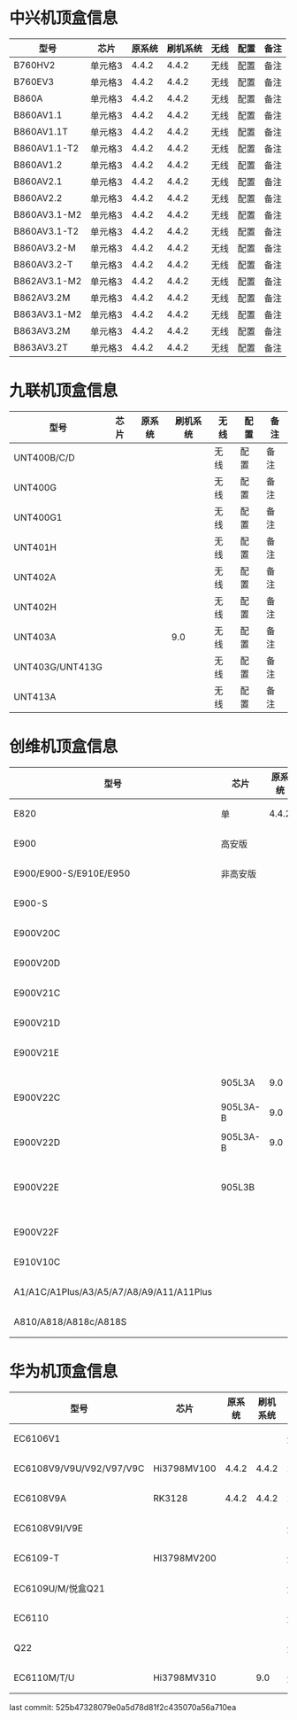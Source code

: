 <!DOCTYPE html>
<html lang="en">
<body>
    <h1>中兴机顶盒信息</h1>
    <table>
        <thead>
            <tr>
                <th>型号</th>
                <th>芯片</th>
                <th>原系统</th>
                <th>刷机系统</th>
                <th>无线</th>
                <th>配置</th>
                <th>备注</th>
            </tr>
        </thead>
        <tbody>
            <tr>
                <td>B760HV2</td>
                <td>单元格3</td>
                <td>4.4.2</td>
                <td>4.4.2</td>
                <td>无线</td>
                <td>配置</td>
                <td>备注</td>
            </tr>
            <tr>
                <td>B760EV3</td>
                <td>单元格3</td>
                <td>4.4.2</td>
                <td>4.4.2</td>
                <td>无线</td>
                <td>配置</td>
                <td>备注</td>
            </tr>
            <tr>
                <td>B860A</td>
                <td>单元格3</td>
                <td>4.4.2</td>
                <td>4.4.2</td>
                <td>无线</td>
                <td>配置</td>
                <td>备注</td>
            </tr>
            <tr>
                <td>B860AV1.1</td>
                <td>单元格3</td>
                <td>4.4.2</td>
                <td>4.4.2</td>
                <td>无线</td>
                <td>配置</td>
                <td>备注</td>
            </tr>
            <tr>
                <td>B860AV1.1T</td>
                <td>单元格3</td>
                <td>4.4.2</td>
                <td>4.4.2</td>
                <td>无线</td>
                <td>配置</td>
                <td>备注</td>
            </tr>
            <tr>
                <td>B860AV1.1-T2</td>
                <td>单元格3</td>
                <td>4.4.2</td>
                <td>4.4.2</td>
                <td>无线</td>
                <td>配置</td>
                <td>备注</td>
            </tr>
            <tr>
                <td>B860AV1.2</td>
                <td>单元格3</td>
                <td>4.4.2</td>
                <td>4.4.2</td>
                <td>无线</td>
                <td>配置</td>
                <td>备注</td>
            </tr>
            <tr>
                <td>B860AV2.1</td>
                <td>单元格3</td>
                <td>4.4.2</td>
                <td>4.4.2</td>
                <td>无线</td>
                <td>配置</td>
                <td>备注</td>
            </tr>
            <tr>
                <td>B860AV2.2</td>
                <td>单元格3</td>
                <td>4.4.2</td>
                <td>4.4.2</td>
                <td>无线</td>
                <td>配置</td>
                <td>备注</td>
            </tr>
            <tr>
                <td>B860AV3.1-M2</td>
                <td>单元格3</td>
                <td>4.4.2</td>
                <td>4.4.2</td>
                <td>无线</td>
                <td>配置</td>
                <td>备注</td>
            </tr>
            <tr>
                <td>B860AV3.1-T2</td>
                <td>单元格3</td>
                <td>4.4.2</td>
                <td>4.4.2</td>
                <td>无线</td>
                <td>配置</td>
                <td>备注</td>
            </tr>
            <tr>
                <td>B860AV3.2-M</td>
                <td>单元格3</td>
                <td>4.4.2</td>
                <td>4.4.2</td>
                <td>无线</td>
                <td>配置</td>
                <td>备注</td>
            </tr>
            <tr>
                <td>B860AV3.2-T</td>
                <td>单元格3</td>
                <td>4.4.2</td>
                <td>4.4.2</td>
                <td>无线</td>
                <td>配置</td>
                <td>备注</td>
            </tr>
            <tr>
                <td>B862AV3.1-M2</td>
                <td>单元格3</td>
                <td>4.4.2</td>
                <td>4.4.2</td>
                <td>无线</td>
                <td>配置</td>
                <td>备注</td>
            </tr>
            <tr>
                <td>B862AV3.2M</td>
                <td>单元格3</td>
                <td>4.4.2</td>
                <td>4.4.2</td>
                <td>无线</td>
                <td>配置</td>
                <td>备注</td>
            </tr>
            <tr>
                <td>B863AV3.1-M2</td>
                <td>单元格3</td>
                <td>4.4.2</td>
                <td>4.4.2</td>
                <td>无线</td>
                <td>配置</td>
                <td>备注</td>
            </tr>
            <tr>
                <td>B863AV3.2M</td>
                <td>单元格3</td>
                <td>4.4.2</td>
                <td>4.4.2</td>
                <td>无线</td>
                <td>配置</td>
                <td>备注</td>
            </tr>
            <tr>
                <td>B863AV3.2T</td>
                <td>单元格3</td>
                <td>4.4.2</td>
                <td>4.4.2</td>
                <td>无线</td>
                <td>配置</td>
                <td>备注</td>
            </tr>
         </tbody>
    </table>
</body>
</html>


<!DOCTYPE html>
<html lang="en">
<body>
    <h1>九联机顶盒信息</h1>
    <table>
        <thead>
            <tr>
                <th>型号</th>
                <th>芯片</th>
                <th>原系统</th>
                <th>刷机系统</th>
                <th>无线</th>
                <th>配置</th>
                <th>备注</th>
            </tr>
        </thead>
        <tbody>
             <tr>
                <td>UNT400B/C/D</td>
                <td></td>
                <td></td>
                <td></td>
                <td>无线</td>
                <td>配置</td>
                <td>备注</td>
            </tr>
            <tr>
                <td>UNT400G</td>
                <td></td>
                <td></td>
                <td></td>
                <td>无线</td>
                <td>配置</td>
                <td>备注</td>
            </tr>
            <tr>
                <td>UNT400G1</td>
                <td></td>
                <td></td>
                <td></td>
                <td>无线</td>
                <td>配置</td>
                <td>备注</td>
            </tr>
            <tr>
                <td>UNT401H</td>
                <td></td>
                <td></td>
                <td></td>
                <td>无线</td>
                <td>配置</td>
                <td>备注</td>
            </tr>
            <tr>
                <td>UNT402A</td>
                <td></td>
                <td></td>
                <td></td>
                <td>无线</td>
                <td>配置</td>
                <td>备注</td>
            </tr>
            <tr>
                <td>UNT402H</td>
                <td></td>
                <td></td>
                <td></td>
                <td>无线</td>
                <td>配置</td>
                <td>备注</td>
            </tr>
            <tr>
                <td>UNT403A</td>
                <td></td>
                <td></td>
                <td>9.0</td>
                <td>无线</td>
                <td>配置</td>
                <td>备注</td>
            </tr>
            <tr>
                <td>UNT403G/UNT413G</td>
                <td></td>
                <td></td>
                <td></td>
                <td>无线</td>
                <td>配置</td>
                <td>备注</td>
            </tr>
            <tr>
                <td>UNT413A</td>
                <td></td>
                <td></td>
                <td></td>
                <td>无线</td>
                <td>配置</td>
                <td>备注</td>
            </tr>
        </tbody>
    </table>
</body>
</html>


<!DOCTYPE html>
<html lang="en">
<body>
    <h1>创维机顶盒信息</h1>
    <table>
        <thead>
            <tr>
                <th>型号</th>
                <th>芯片</th>
                <th>原系统</th>
                <th>刷机系统</th>
                <th>无线</th>
                <th>配置</th>
                <th>备注</th>
            </tr>
        </thead>
        <tbody>
            <tr>
                <td>E820</td>
                <td>单</td>
                <td>4.4.2</td>
                <td>4.4.2</td>
                <td>无线</td>
                <td>配置</td>
                <td>备注</td>
            </tr>
            <tr>
                <td>E900</td>
                <td>高安版</td>
                <td></td>
                <td></td>
                <td>无线</td>
                <td>配置</td>
                <td>备注</td>
            </tr>
            <tr>
                <td>E900/E900-S/E910E/E950</td>
                <td>非高安版</td>
                <td></td>
                <td></td>
                <td>无线</td>
                <td>配置</td>
                <td>备注</td>
            </tr>
            <tr>
                <td>E900-S</td>
                <td></td>
                <td></td>
                <td></td>
                <td>无线</td>
                <td>配置</td>
                <td>备注</td>
            </tr>
            <tr>
                <td>E900V20C</td>
                <td></td>
                <td></td>
                <td>9.0</td>
                <td></td>
                <td>配置</td>
                <td>备注</td>
            </tr>
            <tr>
                <td>E900V20D</td>
                <td></td>
                <td></td>
                <td></td>
                <td>无</td>
                <td>配置</td>
                <td>备注</td>
            </tr>
            <tr>
                <td>E900V21C</td>
                <td></td>
                <td></td>
                <td></td>
                <td></td>
                <td>配置</td>
                <td>备注</td>
            </tr>
            <tr>
                <td>E900V21D</td>
                <td></td>
                <td></td>
                <td></td>
                <td>无</td>
                <td>配置</td>
                <td>备注</td>
            </tr>
            <tr>
                <td>E900V21E</td>
                <td></td>
                <td></td>
                <td></td>
                <td>无线</td>  
                <td>配置</td>
                <td>备注</td>
            </tr>
            <tr>
                <td rowspan="2">E900V22C</td>
                <td>905L3A</td>
                <td>9.0</td>
                <td>9.0</td>
                <td>2.4G/5G</td>
                <td>2+8</td>
                <td>备注</td>
            </tr>
            <tr>
                <td>905L3A-B</td>
                <td>9.0</td>
                <td>9.0</td>
                <td>2.4G/5G</td>
                <td>2+8</td>
                <td>备注</td>
            </tr>
            <tr>
                <td>E900V22D</td>
                <td>905L3A-B</td>
                <td>9.0</td>
                <td>9.0</td>
                <td>无</td>
                <td>2+8</td>
                <td>备注</td>
            </tr>
            <tr>
                <td rowspan="2">E900V22E</td>
                <td rowspan="2">905L3B</td>
                <td rowspan="2"></td>
                <td rowspan="2">9.0</td>
                <td>2.4G/5G</td>
                <td>2+8</td>
                <td>备注</td>
            </tr>
            <tr>
                <td>无</td>
                <td>2+8</td>
                <td>备注</td>
            </tr>
            <tr>
                <td>E900V22F</td>
                <td></td>
                <td></td>
                <td>9.0</td>
                <td>2.4G/5G</td>
                <td>2+8</td>
                <td>备注</td>
            </tr>
            <tr>
                <td>E910V10C</td>
                <td></td>
                <td></td>
                <td></td>
                <td>无线</td>
                <td>配置</td>
                <td>备注</td>
            </tr>
            <tr>
                <td>A1/A1C/A1Plus/A3/A5/A7/A8/A9/A11/A11Plus</td>
                <td></td>
                <td></td>
                <td></td>
                <td>无线</td>
                <td>配置</td>
                <td>备注</td>
            </tr>
            <tr>
                <td>A810/A818/A818c/A818S</td>
                <td></td>
                <td></td>
                <td></td>
                <td>无线</td>
                <td>配置</td>
                <td>备注</td>
            </tr>
         </tbody>
    </table>
</body>
</html>


<!DOCTYPE html>
<html lang="en">
<body>
    <h1>华为机顶盒信息</h1>
    <table>
        <thead>
            <tr>
                <th>型号</th>
                <th>芯片</th>
                <th>原系统</th>
                <th>刷机系统</th>
                <th>无线</th>
                <th>配置</th>
                <th>备注</th>
            </tr>
        </thead>
        <tbody>
            <tr>
                <td>EC6106V1</td>
                <td></td>
                <td></td>
                <td></td>
                <td>无线</td>
                <td>配置</td>
                <td>备注</td>
            </tr>
            <tr>
                <td>EC6108V9/V9U/V92/V97/V9C</td>
                <td>Hi3798MV100</td>
                <td>4.4.2</td>
                <td>4.4.2</td>
                <td>2.4G</td>
                <td>1+8</td>
                <td>备注</td>
            </tr>
            <tr>
                <td>EC6108V9A</td>
                <td>RK3128</td>
                <td>4.4.2</td>
                <td>4.4.2</td>
                <td>2.4G</td>
                <td>配置</td>
                <td>备注</td>
            </tr>
            <tr>
                <td>EC6108V9I/V9E</td>
                <td></td>
                <td></td>
                <td></td>
                <td>无线</td>
                <td>配置</td>
                <td>备注</td>
            </tr>
            <tr>
                <td>EC6109-T</td>
                <td>HI3798MV200</td>
                <td></td>
                <td></td>
                <td>无线</td>
                <td>配置</td>
                <td>备注</td>
            </tr>
            <tr>
                <td>EC6109U/M/悦盒Q21</td>
                <td></td>
                <td></td>
                <td></td>
                <td>无线</td>
                <td>配置</td>
                <td>备注</td>
            </tr>
            <tr>
                <td>EC6110</td>
                <td></td>
                <td></td>
                <td></td>
                <td>无线</td>
                <td>配置</td>
                <td>备注</td>
            </tr>
            <tr>
                <td>Q22</td>
                <td></td>
                <td></td>
                <td></td>
                <td>无线</td>
                <td>配置</td>
                <td>备注</td>
            </tr>
            <tr>
                <td>EC6110M/T/U</td>
                <td>Hi3798MV310</td>
                <td></td>
                <td>9.0</td>
                <td>无线</td>
                <td>1+8G</td>
                <td>备注</td>
            </tr>
        </tbody>
    </table>
</body>
</html>



last commit: 525b47328079e0a5d78d81f2c435070a56a710ea

